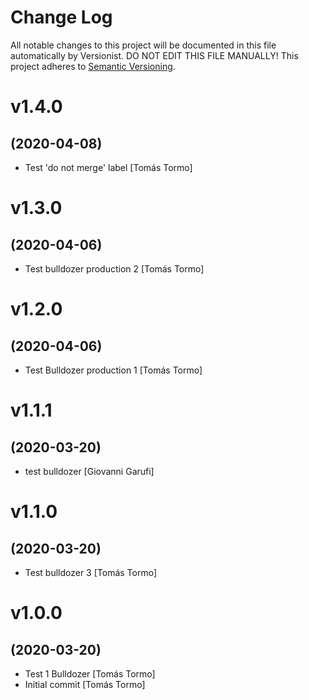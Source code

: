 # Change Log

All notable changes to this project will be documented in this file
automatically by Versionist. DO NOT EDIT THIS FILE MANUALLY!
This project adheres to [Semantic Versioning](http://semver.org/).

# v1.4.0
## (2020-04-08)

* Test 'do not merge' label [Tomás Tormo]

# v1.3.0
## (2020-04-06)

* Test bulldozer production 2 [Tomás Tormo]

# v1.2.0
## (2020-04-06)

* Test Bulldozer production 1 [Tomás Tormo]

# v1.1.1
## (2020-03-20)

* test bulldozer [Giovanni Garufi]

# v1.1.0
## (2020-03-20)

* Test bulldozer 3 [Tomás Tormo]

# v1.0.0
## (2020-03-20)

* Test 1 Bulldozer [Tomás Tormo]
* Initial commit [Tomás Tormo]
